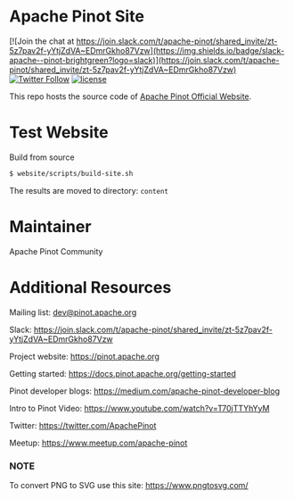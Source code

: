 Apache Pinot Site
=================

[![Join the chat at https://join.slack.com/t/apache-pinot/shared_invite/zt-5z7pav2f-yYtjZdVA~EDmrGkho87Vzw](https://img.shields.io/badge/slack-apache--pinot-brightgreen?logo=slack)](https://join.slack.com/t/apache-pinot/shared_invite/zt-5z7pav2f-yYtjZdVA~EDmrGkho87Vzw)
[![Twitter Follow](https://img.shields.io/twitter/follow/apachepinot.svg?label=Follow&style=social)](https://twitter.com/intent/follow?screen_name=apachepinot)
[![license](https://img.shields.io/github/license/apache/pinot.svg)](LICENSE)

This repo hosts the source code of [Apache Pinot Official Website](https://pinot.apache.org/).

Test Website
======================

Build from source
```bash
$ website/scripts/build-site.sh
```

The results are moved to directory: `content`

Maintainer
==========

Apache Pinot Community

Additional Resources
====================

Mailing list: dev@pinot.apache.org

Slack: https://join.slack.com/t/apache-pinot/shared_invite/zt-5z7pav2f-yYtjZdVA~EDmrGkho87Vzw

Project website: https://pinot.apache.org

Getting started: https://docs.pinot.apache.org/getting-started

Pinot developer blogs: https://medium.com/apache-pinot-developer-blog

Intro to Pinot Video: https://www.youtube.com/watch?v=T70jTTYhYyM

Twitter: https://twitter.com/ApachePinot

Meetup: https://www.meetup.com/apache-pinot

### NOTE

To convert PNG to SVG use this site: https://www.pngtosvg.com/
